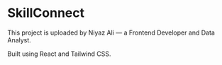 # SkillConnect

This project is uploaded by Niyaz Ali — a Frontend Developer and Data Analyst.

Built using React and Tailwind CSS.
